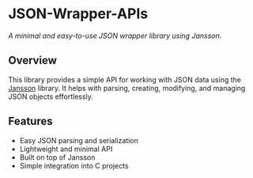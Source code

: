 # **JSON-Wrapper-APIs**  
*A minimal and easy-to-use JSON wrapper library using Jansson.*

## **Overview**  
This library provides a simple API for working with JSON data using the [Jansson](https://digip.org/jansson/) library. It helps with parsing, creating, modifying, and managing JSON objects effortlessly.  

## **Features**  
- Easy JSON parsing and serialization  
- Lightweight and minimal API  
- Built on top of Jansson  
- Simple integration into C projects  
